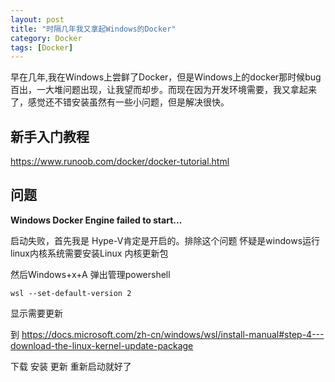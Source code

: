 ```yaml
---
layout: post
title: "时隔几年我又拿起Windows的Docker"
category: Docker
tags: [Docker]
---
```

早在几年,我在Windows上尝鲜了Docker，但是Windows上的docker那时候bug百出，一大堆问题出现，让我望而却步。而现在因为开发环境需要，我又拿起来了，感觉还不错安装虽然有一些小问题，但是解决很快。
## 新手入门教程
https://www.runoob.com/docker/docker-tutorial.html

## 问题

**Windows Docker Engine failed to start...**

启动失败，首先我是  Hype-V肯定是开启的。排除这个问题 怀疑是windows运行linux内核系统需要安装Linux 内核更新包

然后Windows+x+A 弹出管理powershell

`wsl --set-default-version 2`

显示需要更新

到 https://docs.microsoft.com/zh-cn/windows/wsl/install-manual#step-4---download-the-linux-kernel-update-package

下载 安装 更新 重新启动就好了
